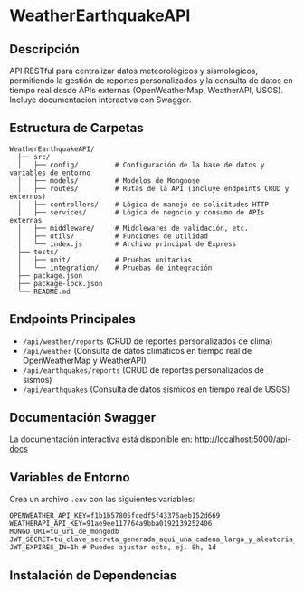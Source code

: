 # WeatherEarthquakeAPI

## Descripción
API RESTful para centralizar datos meteorológicos y sismológicos, permitiendo la gestión de reportes personalizados y la consulta de datos en tiempo real desde APIs externas (OpenWeatherMap, WeatherAPI, USGS). Incluye documentación interactiva con Swagger.

## Estructura de Carpetas
```
WeatherEarthquakeAPI/
  ├── src/
  │   ├── config/         # Configuración de la base de datos y variables de entorno
  │   ├── models/         # Modelos de Mongoose
  │   ├── routes/         # Rutas de la API (incluye endpoints CRUD y externos)
  │   ├── controllers/    # Lógica de manejo de solicitudes HTTP
  │   ├── services/       # Lógica de negocio y consumo de APIs externas
  │   ├── middleware/     # Middlewares de validación, etc.
  │   ├── utils/          # Funciones de utilidad
  │   └── index.js        # Archivo principal de Express
  ├── tests/
  │   ├── unit/           # Pruebas unitarias
  │   └── integration/    # Pruebas de integración
  ├── package.json
  ├── package-lock.json
  └── README.md
```

## Endpoints Principales
- `/api/weather/reports` (CRUD de reportes personalizados de clima)
- `/api/weather` (Consulta de datos climáticos en tiempo real de OpenWeatherMap y WeatherAPI)
- `/api/earthquakes/reports` (CRUD de reportes personalizados de sismos)
- `/api/earthquakes` (Consulta de datos sísmicos en tiempo real de USGS)

## Documentación Swagger
La documentación interactiva está disponible en: [http://localhost:5000/api-docs](http://localhost:5000/api-docs)

## Variables de Entorno
Crea un archivo `.env` con las siguientes variables:
```
OPENWEATHER_API_KEY=f1b1b57805fcedf5f43375aeb152d669
WEATHERAPI_API_KEY=91ae9ee117764a9bba0192139252406
MONGO_URI=tu_uri_de_mongodb
JWT_SECRET=tu_clave_secreta_generada_aqui_una_cadena_larga_y_aleatoria_no_la_pierdas_y_no_la_subas_a_github
JWT_EXPIRES_IN=1h # Puedes ajustar esto, ej. 8h, 1d
```

## Instalación de Dependencias
```